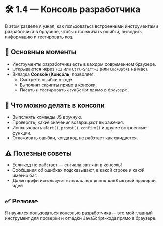 # 🛠️ 1.4 — Консоль разработчика

В этом разделе я узнал, как пользоваться встроенными инструментами разработчика в браузере, чтобы отслеживать ошибки, выводить информацию и тестировать код.

## 🧠 Основные моменты

- Инструменты разработчика есть в каждом современном браузере.
- Открываются через `F12` или `Ctrl+Shift+I` (или `Cmd+Opt+I` на Mac).
- Вкладка **Console (Консоль)** позволяет:
  - Смотреть ошибки в коде.
  - Выполнят скрипты прямо в консоли.
  - Писать и тестировать JavaScript прямо в браузере.

## 🔧 Что можно делать в консоли

- Выполнять команды JS вручную.
- Проверять, какие значения возвращают выражения.
- Использовать `alert()`, `prompt()`, `confirm()` и другие встроенные функции.
- Отлаживать ошибки, когда код не работает как ожидается.

## ⚠️ Полезные советы

- Если код не работает — сначала загляни в консоль!
- Сообщения об ошибках подсказывают, в какой строке и какой именно баг.
- Даже профи используют консоль постоянно для быстрой проверки идей.

## ✅ Резюме

Я научился пользоваться консолью разработчика — это мой главный инструмент для проверки и отладки JavaScript-кода прямо в браузере.
